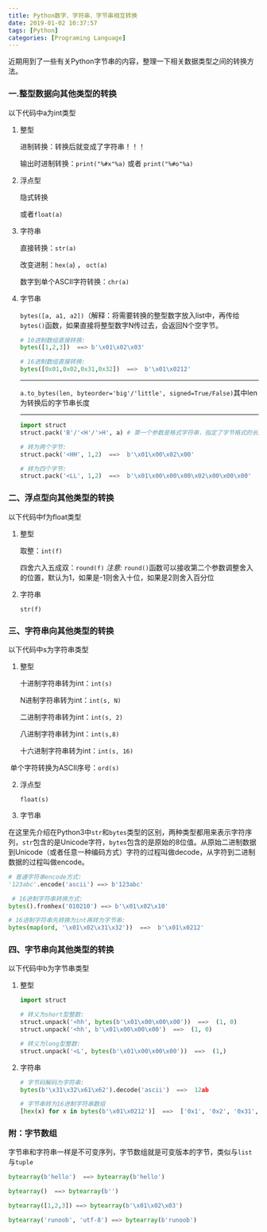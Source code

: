```yaml
---
title: Python数字、字符串、字节串相互转换
date: 2019-01-02 10:37:57
tags: [Python]
categories: [Programing Language]
---
```

近期用到了一些有关Python字节串的内容，整理一下相关数据类型之间的转换方法。
### 一.整型数据向其他类型的转换

以下代码中a为int类型

1. 整型

   进制转换：转换后就变成了字符串！！！

   输出时进制转换：`print("%#x"%a)`  或者 `print("%#o"%a)`

2. 浮点型

   隐式转换

   或者`float(a)`

3. 字符串

   直接转换：`str(a)`

   改变进制：`hex(a`) ， `oct(a)`

   数字到单个ASCII字符转换：`chr(a)`

4. 字节串

   `bytes([a, a1, a2])`（解释：将需要转换的整型数字放入list中，再传给`bytes()`函数，如果直接将整型数字N传过去，会返回N个空字节。

   ```python
   # 10进制数组直接转换:
   bytes([1,2,3])  ==> b'\x01\x02\x03' 
   
   # 16进制数组直接转换:
   bytes([0x01,0x02,0x31,0x32])  ==>  b'\x01\x0212' 
   ```

   ----

   `a.to_bytes(len, byteorder='big'/'little', signed=True/False)`其中len为转换后的字节串长度

   ---

   ```python
   import struct
   struct.pack('B'/'<H'/'>H', a) # 第一个参数是格式字符串，指定了字节格式的长度，字节顺序等
   
   # 转为两个字节: 
   struct.pack('<HH', 1,2)  ==>  b'\x01\x00\x02\x00'
   
   # 转为四个字节:
   struct.pack('<LL', 1,2)  ==>  b'\x01\x00\x00\x00\x02\x00\x00\x00'
   ```


### 二、浮点型向其他类型的转换

以下代码中f为float类型

1. 整型

   取整：`int(f)`

   四舍六入五成双：`round(f)` *注意:* `round()`函数可以接收第二个参数调整舍入的位置，默认为1，如果是-1则舍入十位，如果是2则舍入百分位

2. 字符串

   `str(f)`



### 三、字符串向其他类型的转换

以下代码中s为字符串类型

1. 整型

   十进制字符串转为int：`int(s)`

   N进制字符串转为int：`int(s, N)`

   二进制字符串转为int：`int(s, 2)`

   八进制字符串转为int：`int(s,8)`

   十六进制字符串转为int：`int(s, 16)`

​	单个字符转换为ASCII序号：`ord(s)`

2. 浮点型

   `float(s)`

3. 字节串

在这里先介绍在Python3中`str`和`bytes`类型的区别，两种类型都用来表示字符序列，`str`包含的是Unicode字符，`bytes`包含的是原始的8位值。从原始二进制数据到Unicode（或者任意一种编码方式）字符的过程叫做decode，从字符到二进制数据的过程叫做encode。

```python
# 普通字符串encode方式:
'123abc'.encode('ascii') ==> b'123abc' 

 # 16进制字符串转换方式:
bytes().fromhex('010210') ==> b'\x01\x02\x10'

# 16进制字符串先转换为int再转为字节串:
bytes(map(ord, '\x01\x02\x31\x32'))  ==>  b'\x01\x0212' 

```


### 四、字节串向其他类型的转换

以下代码中b为字节串类型

1. 整型

   ```python
   import struct
   
   # 转义为short型整数: 
   struct.unpack('<hh', bytes(b'\x01\x00\x00\x00'))  ==>  (1, 0)
   struct.unpack('<hh', b'\x01\x00\x00\x00')  ==>  (1, 0)
   
   # 转义为long型整数: 
   struct.unpack('<L', bytes(b'\x01\x00\x00\x00'))  ==>  (1,)
   ```

2. 字符串

   ```python
   # 字节码解码为字符串:
   bytes(b'\x31\x32\x61\x62').decode('ascii')  ==>  12ab
   
   # 字节串转为16进制字符串数组
   [hex(x) for x in bytes(b'\x01\x0212')]  ==>  ['0x1', '0x2', '0x31', '0x32']
   ```

### 附：字节数组

字节串和字符串一样是不可变序列，字节数组就是可变版本的字节，类似与`list`与`tuple`

```python
bytearray(b'hello')  ==> bytearray(b'hello')

bytearray()  ==> bytearray(b'')

bytearray([1,2,3]) ==> bytearray(b'\x01\x02\x03')

bytearray('runoob', 'utf-8') ==> bytearray(b'runoob')
```

